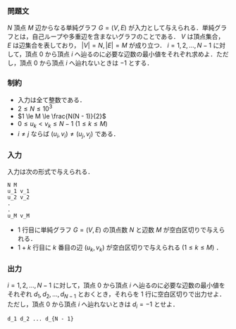 ### 問題文
$N$ 頂点 $M$ 辺からなる単純グラフ $G = (V, E)$ が入力として与えられる．単純グラフとは，自己ループや多重辺を含まないグラフのことである． $V$ は頂点集合， $E$ は辺集合を表しており， $|V| = N, |E| = M$ が成り立つ． $i = 1, 2, \ldots, N - 1$ に対して，頂点 $0$ から頂点 $i$ へ辿るのに必要な辺数の最小値をそれぞれ求めよ．ただし，頂点 $0$ から頂点 $i$ へ辿れないときは $-1$ とする．

### 制約
- 入力は全て整数である．
- $2 \le N \le 10^3$
- $1 \le M \le \frac{N(N - 1)}{2}$
- $0 \le u_k \lt v_k \le N - 1$ $(1 \le k \le M)$
- $i \neq j$ ならば $(u_i, v_i) \neq (u_j, v_j)$ である．

### 入力
入力は次の形式で与えられる．
```
N M
u_1 v_1
u_2 v_2
.
.
u_M v_M
```
- $1$ 行目に単純グラフ $G = (V, E)$ の頂点数 $N$ と辺数 $M$ が空白区切りで与えられる．
- $1 + k$ 行目に $k$ 番目の辺 $(u_k, v_k)$ が空白区切りで与えられる $(1 \le k \le M)$ ．

### 出力
$i = 1, 2, \ldots, N - 1$ に対して，頂点 $0$ から頂点 $i$ へ辿るのに必要な辺数の最小値をそれぞれ $d_1, d_2, \ldots, d_{N - 1}$ とおくとき，それらを $1$ 行に空白区切りで出力せよ．ただし，頂点 $0$ から頂点 $i$ へ辿れないときは $d_i = -1$ とせよ．
```
d_1 d_2 ... d_{N - 1}
```
